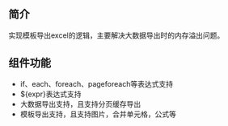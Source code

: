 ## 简介
实现模板导出excel的逻辑，主要解决大数据导出时的内存溢出问题。

## 组件功能
* if、each、foreach、pageforeach等表达式支持
* ${expr}表达式支持
* 大数据导出支持，且支持分页缓存导出
* 模板导出支持，且支持图片，合并单元格，公式等